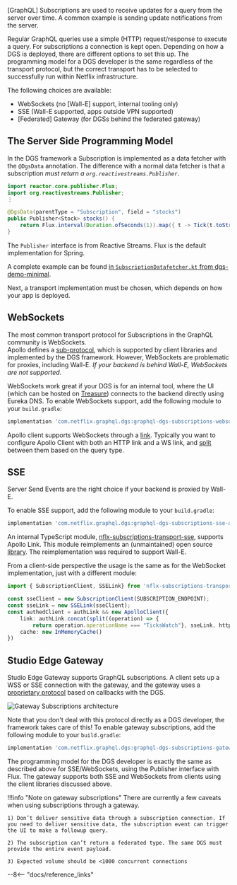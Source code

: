 [GraphQL] Subscriptions are used<!-- http://go/pv http://go/use --> to receive updates for a query from the server over time.
A common example is sending<!-- http://go/pv --> update notifications from the server.

Regular GraphQL queries use<!-- http://go/use --> a simple (HTTP) request/response to execute a query.
For subscriptions a connection is kept open.
Depending on how a DGS is deployed<!-- http://go/pv -->, there are different options to set<!-- http://go/pv --> this up.
The programming model for a DGS developer is the same regardless of the transport protocol, but the correct transport has to be selected<!-- http://go/pv --> to successfully run within Netflix infrastructure.

The following choices are available:

* WebSockets (no [Wall-E] support, internal tooling only)
* SSE (Wall-E supported, apps outside VPN supported)
* [Federated] Gateway (for DGSs behind the federated gateway) 

## The Server Side Programming Model

In the DGS framework a Subscription is implemented<!-- http://go/pv --> as a data fetcher with the `@DgsData` annotation.
The difference with a normal data fetcher is that a subscription *must return a `org.reactivestreams.Publisher`*.

```java
import reactor.core.publisher.Flux;
import org.reactivestreams.Publisher;
⋮

@DgsData(parentType = "Subscription", field = "stocks")
public Publisher<Stock> stocks() {
    return Flux.interval(Duration.ofSeconds(1)).map({ t -> Tick(t.toString()) })
}
```

The `Publisher` interface is from Reactive Streams.
Flux is the default implementation for Spring.

A complete example can be found [in `SubscriptionDatafetcher.kt` from dgs-demo-minimal](https://stash.corp.netflix.com/projects/PX/repos/dgs-demo-minimal/browse/src/main/kotlin/mountainproject/graphql/datafetchers/SubscriptionDatafetcher.kt).

Next, a transport implementation must be chosen<!-- http://go/pv -->, which depends on how your app is deployed<!-- http://go/pv -->.

## WebSockets

The most common transport protocol for Subscriptions in the GraphQL community is WebSockets.  
Apollo defines a [sub-protocol](https://github.com/apollographql/subscriptions-transport-ws/blob/master/PROTOCOL.md), which is supported by client libraries and implemented by the DGS framework.
However, WebSockets are problematic for proxies, including Wall-E.
*If your backend is behind Wall-E, WebSockets are not supported<!-- http://go/pv -->.*

WebSockets work great if your DGS is for an internal tool, where the UI (which can be hosted<!-- http://go/pv --> on [Treasure](https://manuals.netflix.net/view/cloudgateway/mkdocs/master/treasure/overview/)) connects to the backend directly using Eureka DNS.
To enable WebSockets support, add the following module to your `build.gradle`:

```groovy
implementation 'com.netflix.graphql.dgs:graphql-dgs-subscriptions-websockets-autoconfigure:latest.release'
```

Apollo client supports WebSockets through a [link](https://www.apollographql.com/docs/link/links/ws/).
Typically you want to configure Apollo Client with both an HTTP link and a WS link, and [split](https://www.apollographql.com/docs/link/composition/#directional-composition) between them based on the query type.

## SSE

Server Send Events are the right choice if your backend is proxied by Wall-E.

To enable SSE support, add the following module to your `build.gradle`:

```groovy
implementation 'com.netflix.graphql.dgs:graphql-dgs-subscriptions-sse-autoconfigure:latest.release'
```

An internal TypeScript module, [nflx-subscriptions-transport-sse](https://stash.corp.netflix.com/projects/PX/repos/nflx-subscriptions-transport-sse/browse), supports Apollo Link.
This module reimplements an (unmaintained) open source [library](https://github.com/CodeCommission/subscriptions-transport-sse).
The reimplementation was required to support Wall-E.

From a client-side perspective the usage<!-- http://go/use --> is the same as for the WebSocket implementation, just with a different module:

```typescript
import { SubscriptionClient, SSELink} from 'nflx-subscriptions-transport-sse'

const sseClient = new SubscriptionClient(SUBSCRIPTION_ENDPOINT);
const sseLink = new SSELink(sseClient);
const authedClient = authLink && new ApolloClient({
    link: authLink.concat(split((operation) => {
        return operation.operationName === "TicksWatch"}, sseLink, httpLink)),
    cache: new InMemoryCache()
})
```

## Studio Edge Gateway

Studio Edge Gateway supports GraphQL subscriptions.
A client sets up a WSS or SSE connection with the gateway, and the gateway uses a [proprietary protocol](https://stash.corp.netflix.com/projects/STE/repos/studio-gateway/browse/docs/subscriptions.md) based on callbacks with the DGS.

![Gateway Subscriptions architecture](../../../img/gateway-subscriptions.png)

Note that you don't deal with this protocol directly as a DGS developer, the framework takes care of this!
To enable gateway subscriptions, add the following module to your `build.gradle`:

```groovy
implementation 'com.netflix.graphql.dgs:graphql-dgs-subscriptions-gateway-autoconfigure:latest.release'
``` 

The programming model for the DGS developer is exactly the same as described above for SSE/WebSockets, using the Publisher interface with Flux.
The gateway supports both SSE and WebSockets from clients using the client libraries discussed above.

!!!info "Note on gateway subscriptions"
    There are currently a few caveats when using subscriptions through a gateway.
    
    1) Don’t deliver sensitive data through a subscription connection. If you need to deliver sensitive data, the subscription event can trigger the UI to make a followup query.
    
    2) The subscription can’t return a federated type. The same DGS must provide the entire event payload.
    
    3) Expected volume should be <1000 concurrent connections
    
 
--8<-- "docs/reference_links"


